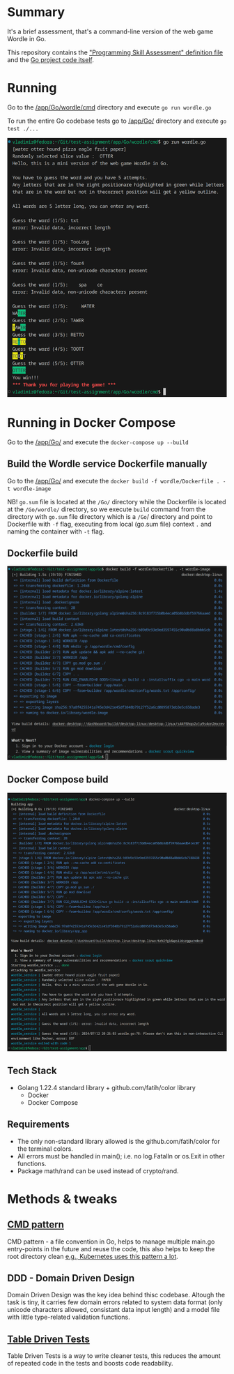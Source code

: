 # Summary
It's a brief assessment, that's a command-line version of the web game Wordle in Go.

This repository contains the ["Programming Skill Assessment" definition file](wordletest_go_v1.odt) and the [Go project code itself](/app/Go/).

# Running
Go to the [/app/Go/wordle/cmd](/app/Go/wordle/cmd/) directory and execute `go run wordle.go`  

To run the entire Go codebase tests go to [/app/Go/](/app/Go/) directory and execute `go test ./...`

![Game screenshot](assets/Game-Screenshot.png) 

# Running in Docker Compose
Go to the [/app/Go/](/app/Go/) and execute the `docker-compose up --build`

## Build the Wordle service Dockerfile manually
Go to the [/app/Go/](/app/Go/) and execute the `docker build -f wordle/Dockerfile . -t wordle-image`

NB! `go.sum` file is located at the `/Go/` directory while the Dockerfile is located at the `/Go/wordle/` directory, so we execute `build` command from the directory with `go.sum` file directory which is a `/Go`/ directory and point to Dockerfile with `-f` flag, executing from local (go.sum file) context `.` and naming the container with `-t` flag.


## Dockerfile build 
![Dockerfile build screenshot](assets/Dockerfile-Build.png) 

## Docker Compose build 
![Docker Compose build screenshot](assets/Docker-Compose-Build.png) 

## Tech Stack
* Golang 1.22.4 standard library + github.com/fatih/color library                 
    * Docker
    * Docker Compose   

## Requirements
* The only non-standard library allowed is the github.com/fatih/color for the terminal colors.
* All errors must be handled in main(); i.e. no log.Fatalln or os.Exit in other functions.
* Package math/rand can be used instead of crypto/rand.     

# Methods & tweaks
## [CMD pattern](https://github.com/golang-standards/project-layout/blob/master/cmd/README.md)
CMD pattern - a file convention in Go, helps to manage multiple main.go entry-points in the future and reuse the code, this also helps to keep the root directory clean [e.g., Kubernetes uses this pattern a lot](https://github.com/kubernetes/kubernetes/tree/master/cmd). 

## DDD - Domain Driven Design
Domain Driven Design was the key idea behind thisc codebase. Altough the task is tiny, it carries few domain errors related to system data format (only unicode characters allowed, consistant data input length) and a model file with little type-related validation functions.

## [Table Driven Tests](https://go.dev/wiki/TableDrivenTests)
Table Driven Tests is a way to write cleaner tests, this reduces the amount of repeated code in the tests and boosts code readability. 

